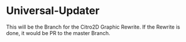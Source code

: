 # Universal-Updater

This will be the Branch for the Citro2D Graphic Rewrite. If the Rewrite is done, it would be PR to the master Branch.
